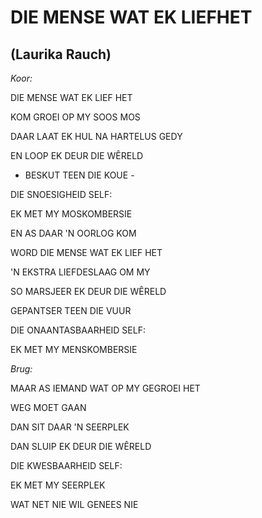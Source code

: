 # DIE MENSE WAT EK LIEFHET
## (Laurika Rauch)

_Koor:_

DIE MENSE WAT EK LIEF HET

KOM GROEI OP MY SOOS MOS

DAAR LAAT EK HUL NA HARTELUS GEDY

EN LOOP EK DEUR DIE WÊRELD

- BESKUT TEEN DIE KOUE -

DIE SNOESIGHEID SELF:

EK MET MY MOSKOMBERSIE

EN AS DAAR 'N OORLOG KOM

WORD DIE MENSE WAT EK LIEF HET

'N EKSTRA LIEFDESLAAG OM MY

SO MARSJEER EK DEUR DIE WÊRELD

GEPANTSER TEEN DIE VUUR

DIE ONAANTASBAARHEID SELF:

EK MET MY MENSKOMBERSIE


_Brug:_

MAAR AS IEMAND WAT OP MY GEGROEI HET

WEG MOET GAAN

DAN SIT DAAR 'N SEERPLEK

DAN SLUIP EK DEUR DIE WÊRELD

DIE KWESBAARHEID SELF:

EK MET MY SEERPLEK

WAT NET NIE WIL GENEES NIE

